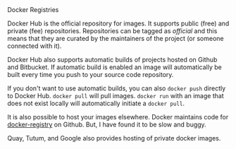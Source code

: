 ##   
Docker Registries

Docker Hub is the official repository for images. It supports public (free) and private (fee) repositories. Repositories can be tagged as _official_ and this means that they are curated by the maintainers of the project (or someone connected with it).

Docker Hub also supports automatic builds of projects hosted on Github and Bitbucket. If automatic build is enabled an image will automatically be built every time you push to your source code repository.

If you don't want to use automatic builds, you can also `docker push` directly to Docker Hub. `docker pull` will pull images. `docker run` with an image that does not exist locally will automatically initiate a `docker pull`.

It is also possible to host your images elsewhere. Docker maintains code for [docker-registry](https://github.com/docker/docker-registry) on Github. But, I have found it to be slow and buggy.

Quay, Tutum, and Google also provides hosting of private docker images.
<!--stackedit_data:
eyJoaXN0b3J5IjpbMTMzNTI5NDQwXX0=
-->
